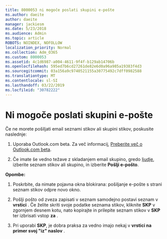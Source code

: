 ```yaml
---
title: 8000053 ni mogoče poslati skupini e-pošte
ms.author: daeite
author: daeite
manager: jackiesm
ms.date: 5/23/2018
ms.audience: Admin
ms.topic: article
ROBOTS: NOINDEX, NOFOLLOW
localization_priority: Normal
ms.collection: Adm_O365
ms.custom: 8000053
ms.assetid: 4c1d6987-a004-4611-9f4f-b129ab14706b
ms.openlocfilehash: 595ed7b6cd27261de82e6d0a96a985a19383f4d3
ms.sourcegitcommit: 03a156a9c9740521155a30775492c7dff0982588
ms.translationtype: MT
ms.contentlocale: sl-SI
ms.lasthandoff: 03/22/2019
ms.locfileid: "30782222"
---
```

# <a name="unable-to-send-group-emails"></a>Ni mogoče poslati skupini e-pošte

Če ne morete pošiljati email seznami stikov ali skupini stikov, poskusite naslednje:
  
1. Uporaba Outlook.com beta. Za več informacij, [Preberite več o Outlook.com beta](https://support.office.com/article/e2261c7f-d413-4084-8f22-21282f42d8cf).
    
2. Če imate še vedno težave z skladanjem email skupino, gredo [ljudje](https://outlook.live.com/people/), izberite seznam stikov ali skupino, in izberite **Pošlji e-pošto**.
    
 **Opombe:**
  
1. Poskrbite, da nimate pojavna okna blokirana: pošiljanje e-pošte s strani seznam stikov odpre novo okno.
    
2. Pošlji pošto od zveza zapisati v seznam samodejno postavi seznam v **vrstici** . Če želite skriti svoje podatke seznama stikov, kliknite **SKP** v zgornjem desnem kotu, nato kopirajte in prilepite seznam stikov v **SKP** ter izbrisati vstop **za** . 
    
3. Pri uporabi **SKP**, je dobra praksa za vedno imajo nekaj v **vrstici na primer svoj "iz" naslov** . 
    

